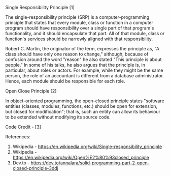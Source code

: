 Single Responsibility Principle [1]

The single-responsibility principle (SRP) is a computer-programming principle that states that every module, class or function in a computer program should have responsibility over a single part of that program's functionality, and it should encapsulate that part. All of that module, class or function's services should be narrowly aligned with that responsibility.

Robert C. Martin, the originator of the term, expresses the principle as, "A class should have only one reason to change," although, because of confusion around the word "reason" he also stated "This principle is about people." In some of his talks, he also argues that the principle is, in particular, about roles or actors. For example, while they might be the same person, the role of an accountant is different from a database administrator. Hence, each module should be responsible for each role.


Open Close Principle [2]

In object-oriented programming, the open–closed principle states "software entities (classes, modules, functions, etc.) should be open for extension, but closed for modification"; that is, such an entity can allow its behaviour to be extended without modifying its source code.

Code Credit - [3]



References:
1. Wikipedia - https://en.wikipedia.org/wiki/Single-responsibility_principle
2. Wikipedia - https://en.wikipedia.org/wiki/Open%E2%80%93closed_principle
3. Dev.to - https://dev.to/annalara/solid-programming-part-2-open-closed-principle-3ddj
